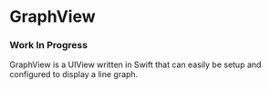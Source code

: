 # GraphView

### Work In Progress

GraphView is a UIView written in Swift that can easily be setup and configured to display a line graph.
